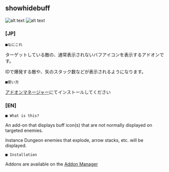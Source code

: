showhidebuff
--
![alt text](http://i.imgur.com/xYBxip1.png "buf1")
![alt text](http://i.imgur.com/BOJIWsL.png "buf2")


### [JP]

	■なにこれ

ターゲットしている敵の、通常表示されないバフアイコンを表示するアドオンです。  

IDで爆発する敵や、矢のスタック数などが表示されるようになります。  

	■使い方

[アドオンマネージャー](https://github.com/Excrulon/Tree-of-Savior-Addon-Manager)にてインストールしてください

### [EN]

	■ What is this?

An add-on that displays buff icon(s) that are not normally displayed on targeted enemies.

Instance Dungeon enemies that explode, arrow stacks, etc. will be displayed.

	■ Installation

Addons are available on the [Addon Manager](https://github.com/Excrulon/Tree-of-Savior-Addon-Manager)
